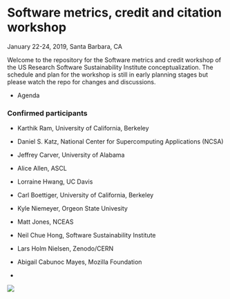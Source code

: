 # Software metrics, credit and citation workshop

January 22-24, 2019, Santa Barbara, CA

Welcome to the repository for the Software metrics and credit workshop of the US Research Software Sustainability Institute conceptualization. The schedule and plan for the workshop is still in early planning stages but please watch the repo for changes and discussions.

- Agenda

### Confirmed participants

- Karthik Ram, University of California, Berkeley
- Daniel S. Katz, National Center for Supercomputing Applications (NCSA)
- Jeffrey Carver, University of Alabama
- Alice Allen, ASCL
- Lorraine Hwang, UC Davis
- Carl Boettiger, University of California, Berkeley
- Kyle Niemeyer, Orgeon State Univesity
- Matt Jones, NCEAS
- Neil Chue Hong, Software Sustainability Institute
- Lars Holm Nielsen, Zenodo/CERN
- Abigail Cabunoc Mayes, Mozilla Foundation

- 

![](https://i.imgur.com/82mM6aS.png)